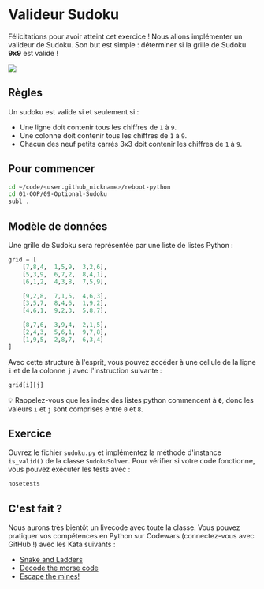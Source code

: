 # Valideur Sudoku

Félicitations pour avoir atteint cet exercice ! Nous allons implémenter un valideur de Sudoku. Son but est simple : déterminer si la grille de Sudoku **9x9** est valide !

![](https://res.cloudinary.com/wagon/image/upload/v1560713910/sudoku_szhhdf.png)

## Règles

Un sudoku est valide si et seulement si :

- Une ligne doit contenir tous les chiffres de `1` à `9`.
- Une colonne doit contenir tous les chiffres de `1` à `9`.
- Chacun des neuf petits carrés 3x3 doit contenir les chiffres de `1` à `9`.

## Pour commencer

```bash
cd ~/code/<user.github_nickname>/reboot-python
cd 01-OOP/09-Optional-Sudoku
subl .
```

## Modèle de données

Une grille de Sudoku sera représentée par une liste de listes Python :

```python
grid = [
    [7,8,4,  1,5,9,  3,2,6],
    [5,3,9,  6,7,2,  8,4,1],
    [6,1,2,  4,3,8,  7,5,9],

    [9,2,8,  7,1,5,  4,6,3],
    [3,5,7,  8,4,6,  1,9,2],
    [4,6,1,  9,2,3,  5,8,7],

    [8,7,6,  3,9,4,  2,1,5],
    [2,4,3,  5,6,1,  9,7,8],
    [1,9,5,  2,8,7,  6,3,4]
]
```

Avec cette structure à l'esprit, vous pouvez accéder à une cellule de la ligne `i` et de la colonne `j` avec l'instruction suivante :

```python
grid[i][j]
```

💡 Rappelez-vous que les index des listes python commencent à **`0`**, donc les valeurs `i` et `j` sont comprises entre `0` et `8`.

## Exercice

Ouvrez le fichier `sudoku.py` et implémentez la méthode d'instance `is_valid()` de la classe `SudokuSolver`. Pour vérifier si votre code fonctionne, vous pouvez exécuter les tests avec :

```bash
nosetests
```

## C'est fait ?

Nous aurons très bientôt un livecode avec toute la classe. Vous pouvez pratiquer vos compétences en Python sur Codewars (connectez-vous avec GitHub !) avec les Kata suivants :

- [Snake and Ladders](https://www.codewars.com/kata/snakes-and-ladders-1/train/python)
- [Decode the morse code](https://www.codewars.com/kata/decode-the-morse-code/train/python)
- [Escape the mines!](https://www.codewars.com/kata/escape-the-mines/train/python)
